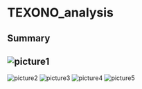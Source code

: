# TEXONO_analysis

## Summary 
## ![picture1](https://user-images.githubusercontent.com/36488608/42108160-5bfc5ffc-7b9f-11e8-981f-1da11baaaddc.png)
![picture2](https://user-images.githubusercontent.com/36488608/42108228-88157a7e-7b9f-11e8-947d-cf5ac66cdddf.png)
![picture3](https://user-images.githubusercontent.com/36488608/42108251-955fb42e-7b9f-11e8-847f-72e2b73a167e.png)
![picture4](https://user-images.githubusercontent.com/36488608/42108254-9878f27e-7b9f-11e8-9dfb-db9e5ca8ff7d.png)
![picture5](https://user-images.githubusercontent.com/36488608/42108261-9c9bca5c-7b9f-11e8-913a-49cb74717e1f.png)
